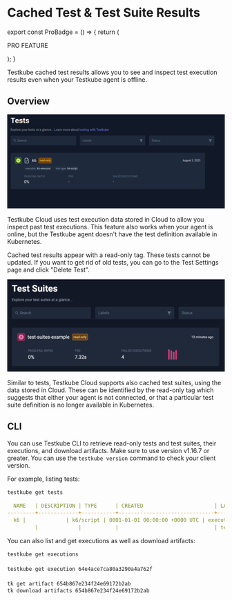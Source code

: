 # Cached Test & Test Suite Results

export const ProBadge = () => {
  return (
    <span>
      <p class="pro-badge">PRO FEATURE</p>
    </span>
  );
}

<ProBadge />

Testkube cached test results allows you to see and inspect test execution results even when your Testkube agent is offline.

## Overview

![offline-test](../../img/offline-list.png)

Testkube Cloud uses test execution data stored in Cloud to allow you inspect past test executions. This feature also works when your agent is online, but the Testkube agent doesn't have the test definition available in Kubernetes.

Cached test results appear with a read-only tag. These tests cannot be updated. If you want to get rid of old tests, you can go to the Test Settings page and click "Delete Test".

![offline-test-suite](../../img/offline-test-suite.png)

Similar to tests, Testkube Cloud supports also cached test suites, using the data stored in Cloud. These can be identified by the read-only tag which suggests that either your agent is not connected, or that a particular test suite definition is no longer available in Kubernetes.

## CLI

You can use Testkube CLI to retrieve read-only tests and test suites, their executions, and download artifacts. Make sure to use version v1.16.7 or greater. You can use the `testkube version` command to check your client version.

For example, listing tests:

```sh
testkube get tests
```

```yaml
  NAME   | DESCRIPTION | TYPE      | CREATED                       | LABELS                         | SCHEDULE | STATUS | EXECUTION ID       
---------+-------------+-----------+-------------------------------+--------------------------------+----------+--------+---------------------------
  k6 |             | k6/script | 0001-01-01 00:00:00 +0000 UTC | executor=k6-executor,          |          | failed | 64e4ace7dfca3109c5d2cc38
         |             |           |                               | test-type=k6-script            |          |        |                    
```

You can also list and get executions as well as download artifacts:

```sh
testkube get executions

testkube get execution 64e4ace7ca80a3290a4a762f

tk get artifact 654b867e234f24e69172b2ab
tk download artifacts 654b867e234f24e69172b2ab
```
